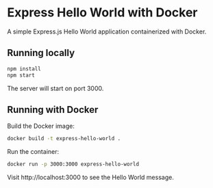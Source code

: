 # Express Hello World with Docker

A simple Express.js Hello World application containerized with Docker.

## Running locally

```bash
npm install
npm start
```

The server will start on port 3000.

## Running with Docker

Build the Docker image:
```bash
docker build -t express-hello-world .
```

Run the container:
```bash
docker run -p 3000:3000 express-hello-world
```

Visit http://localhost:3000 to see the Hello World message.
